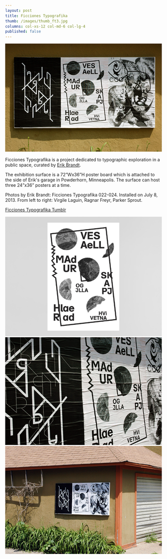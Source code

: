 ```yaml
---
layout: post
title: Ficciones Typografika
thumb: /images/thumb_ft3.jpg
columns: col-xs-12 col-md-6 col-lg-4
published: false
---
```


<div><img src="/images/ft2.jpg" alt="Ficciones Typografika"></div>

Ficciones Typografika is a project dedicated to typographic exploration in a public space, curated by [Erik Brandt](http://typografika.com/).

The exhibition surface is a 72”Wx36”H poster board which is attached to the side of Erik's garage in Powderhorn, Minneapolis. The surface can host three 24”x36” posters at a time.

Photos by Erik Brandt: Ficciones Typografika 022-024. Installed on July 8, 2013. From left to right: Virgile Laguin, Ragnar Freyr, Parker Sprout.

[Ficciones Typografika Tumblr](http://ficciones-typografika.tumblr.com/)

<div><img src="/images/ft1.jpg" class="m" alt="Ficciones Typografika"></div>

<div><img src="/images/ft3.jpg" class="m" alt="Ficciones Typografika"></div>

<div><img src="/images/ft4.jpg" class="m" alt="Ficciones Typografika"></div>
